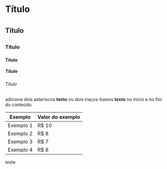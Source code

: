 # Título <h1>
## Título <h2>
### Título <h3>
#### Título <h4>
##### Título <h5>
###### Título <h6>
  
  adicione dois asteriscos **texto** ou dois traços-baixos __texto__ no início e no fim do conteúdo.
  
  Exemplo   | Valor do exemplo
  --------- | ------
  Exemplo 1 | R$ 10
  Exemplo 2 | R$ 8
  Exemplo 3 | R$ 7
  Exemplo 4 | R$ 8

  teste
